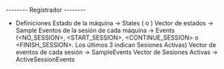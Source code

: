 --------	Registrador    --------


* Definiciones
Estado de la máquina                    -> States (<STOPPED> o <WORKING>)
Vector de estados                       -> Sample
Eventos de la sesión de cada máquina    -> Events (<NO_SESSION>, <START_SESSION>, <CONTINUE_SESSION> o <FINISH_SESSION>. Los últimos 3 indican Sesiones Activas)
Vector de eventos de cada sesión        -> SampleEvents
Vector de Sesiones Activas              -> ActiveSessionEvents
